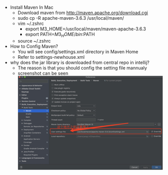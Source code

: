 * Install Maven In Mac
    * Download maven from http://maven.apache.org/download.cgi
    * sudo cp -R apache-maven-3.6.3 /usr/local/maven/ 
    * vim ~/.zshrc
        *  export M3_HOME=/usr/local/maven/maven-apache-3.6.3
        *  export PATH=$M3_HOME/bin:$PATH
    * source ~/.zshrc
* How to Config Maven?
    * You will see config/settings.xml directory in Maven Home
    * Refer to settings-newhouse.xml
* why does the jar library is downloaded from central repo in intellij?
    * The reason is that you should config the setting file mannualy
    * screenshot can be seen ![avatar](./images/maven-settings.jpg)
